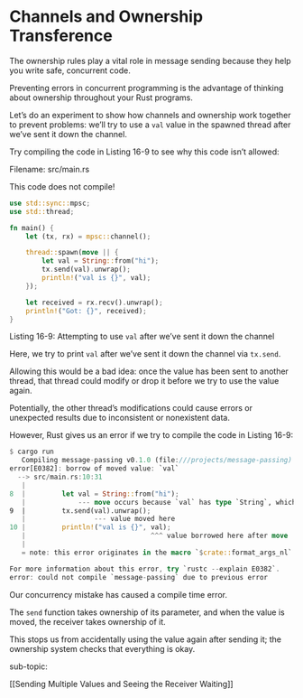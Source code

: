 # Channels and Ownership Transference

The ownership rules play a vital role in message sending because they help you write safe, concurrent code.

Preventing errors in concurrent programming is the advantage of thinking about ownership throughout your Rust programs.

Let’s do an experiment to show how channels and ownership work together to prevent problems: we’ll try to use a `val` value in the spawned thread after we’ve sent it down the channel.

Try compiling the code in Listing 16-9 to see why this code isn’t allowed:

Filename: src/main.rs

This code does not compile!

```rust
use std::sync::mpsc;
use std::thread;

fn main() {
    let (tx, rx) = mpsc::channel();

    thread::spawn(move || {
        let val = String::from("hi");
        tx.send(val).unwrap();
        println!("val is {}", val);
    });

    let received = rx.recv().unwrap();
    println!("Got: {}", received);
}
```

Listing 16-9: Attempting to use `val` after we’ve sent it down the channel

Here, we try to print `val` after we’ve sent it down the channel via `tx.send`.

Allowing this would be a bad idea: once the value has been sent to another thread, that thread could modify or drop it before we try to use the value again.

Potentially, the other thread’s modifications could cause errors or unexpected results due to inconsistent or nonexistent data.

However, Rust gives us an error if we try to compile the code in Listing 16-9:

```rust
$ cargo run
   Compiling message-passing v0.1.0 (file:///projects/message-passing)
error[E0382]: borrow of moved value: `val`
  --> src/main.rs:10:31
   |
8  |         let val = String::from("hi");
   |             --- move occurs because `val` has type `String`, which does not implement the `Copy` trait
9  |         tx.send(val).unwrap();
   |                 --- value moved here
10 |         println!("val is {}", val);
   |                               ^^^ value borrowed here after move
   |
   = note: this error originates in the macro `$crate::format_args_nl` which comes from the expansion of the macro `println` (in Nightly builds, run with -Z macro-backtrace for more info)

For more information about this error, try `rustc --explain E0382`.
error: could not compile `message-passing` due to previous error
```

Our concurrency mistake has caused a compile time error.

The `send` function takes ownership of its parameter, and when the value is moved, the receiver takes ownership of it.

This stops us from accidentally using the value again after sending it; the ownership system checks that everything is okay.


sub-topic:

[[Sending Multiple Values and Seeing the Receiver Waiting]]